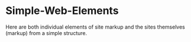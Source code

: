 # Simple-Web-Elements
Here are both individual elements of site markup and the sites themselves (markup) from a simple structure.
